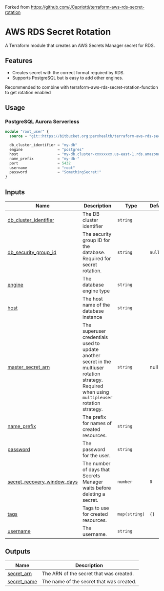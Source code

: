 Forked from https://github.com/JCapriotti/terraform-aws-rds-secret-rotation

# AWS RDS Secret Rotation

A Terraform module that creates an AWS Secrets Manager secret for RDS.

## Features

* Creates secret with the correct format required by RDS.
* Supports PostgreSQL but is easy to add other engines.

Recommended to combine with terraform-aws-rds-secret-rotation-function to get rotation enabled

## Usage

### PostgreSQL Aurora Serverless

```terraform
module "root_user" {
  source = "git::https://bitbucket.org:perxhealth/terraform-aws-rds-secret-rotation"

  db_cluster_identifier = "my-db"
  engine                = "postgres"
  host                  = "my-db.cluster-xxxxxxxx.us-east-1.rds.amazonaws.com"
  name_prefix           = "my-db-"
  port                  = 5432
  username              = "root"
  password              = "SomethingSecret!"
}
```

## Inputs

| Name                                                                                                                     | Description                                                                                                                                                                                  | Type           | Default  | Required |
|--------------------------------------------------------------------------------------------------------------------------|----------------------------------------------------------------------------------------------------------------------------------------------------------------------------------------------|----------------|----------|:--------:|
| <a name="input_db_cluster_identifier"></a> [db_cluster_identifier](#input_db_cluster_identifier)                         | The DB cluster identifier                                                                                                                                                                    | `string`       |          |   yes    |
| <a name="input_db_security_group_id"></a> [db_security_group_id](#input_db_security_group_id)                            | The security group ID for the database. Required for secret rotation.                                                                                                                        | `string`       | `null`   |    no    |
| <a name="input_engine"></a> [engine](#input_engine)                                                                      | The database engine type                                                                                                                                                                     | `string`       |          |   yes    |
| <a name="input_host"></a> [host](#input_host)                                                                            | The host name of the database instance                                                                                                                                                       | `string`       |          |   yes    |
| <a name="input_master_secret_arn"></a> [master_secret_arn](#input_master_secret_arn)                                     | The superuser credentials used to update another secret in the multiuser rotation strategy. Required when using `multipleuser` rotation strategy.                                            | `string`       | null     |    no    |
| <a name="input_name_prefix"></a> [name_prefix](#input_name_prefix)                                                       | The prefix for names of created resources.                                                                                                                                                   | `string`       |          |   yes    |
| <a name="input_password"></a> [password](#input_password)                                                                | The password for the user.                                                                                                                                                                   | `string`       |          |   yes    |
| <a name="input_secret_recovery_window_days"></a> [secret_recovery_window_days](#input_secret_recovery_window_days)       | The number of days that Secrets Manager waits before deleting a secret.                                                                                                                      | `number`       | `0`      |    no    |
| <a name="input_tags"></a> [tags](#input_tags)                                                                            | Tags to use for created resources.                                                                                                                                                           | `map(string)`  | `{}`     |    no    |
| <a name="input_username"></a> [username](#input_username)                                                                | The username.                                                                                                                                                                                | `string`       |          |   yes    |

## Outputs

| Name | Description |
|------|-------------|
| <a name="output_secret_arn"></a> [secret_arn](#output_secret_arn) | The ARN of the secret that was created. |
| <a name="output_secret_name"></a> [secret_name](#output_secret_name) | The name of the secret that was created. |
